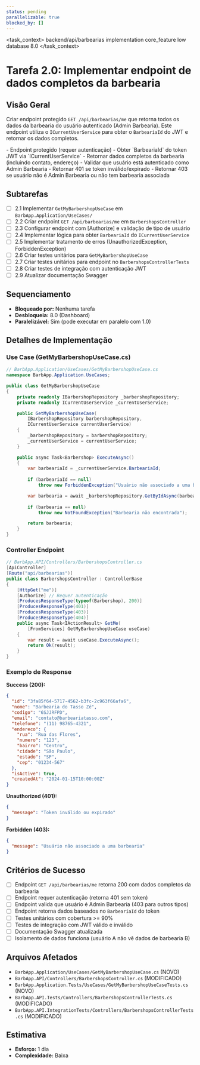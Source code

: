 ```yaml
---
status: pending
parallelizable: true
blocked_by: []
---
```


<task_context>
<domain>backend/api/barbearias</domain>
<type>implementation</type>
<scope>core_feature</scope>
<complexity>low</complexity>
<dependencies>database</dependencies>
<unblocks>8.0</unblocks>
</task_context>

# Tarefa 2.0: Implementar endpoint de dados completos da barbearia

## Visão Geral

Criar endpoint protegido `GET /api/barbearias/me` que retorna todos os dados da barbearia do usuário autenticado (Admin Barbearia). Este endpoint utiliza o `ICurrentUserService` para obter o `BarbeariaId` do JWT e retornar os dados completos.

<requirements>
- Endpoint protegido (requer autenticação)
- Obter `BarbeariaId` do token JWT via `ICurrentUserService`
- Retornar dados completos da barbearia (incluindo contato, endereço)
- Validar que usuário está autenticado como Admin Barbearia
- Retornar 401 se token inválido/expirado
- Retornar 403 se usuário não é Admin Barbearia ou não tem barbearia associada
</requirements>

## Subtarefas

- [ ] 2.1 Implementar `GetMyBarbershopUseCase` em `BarbApp.Application/UseCases/`
- [ ] 2.2 Criar endpoint `GET /api/barbearias/me` em `BarbershopsController`
- [ ] 2.3 Configurar endpoint com [Authorize] e validação de tipo de usuário
- [ ] 2.4 Implementar lógica para obter `BarbeariaId` do `ICurrentUserService`
- [ ] 2.5 Implementar tratamento de erros (UnauthorizedException, ForbiddenException)
- [ ] 2.6 Criar testes unitários para `GetMyBarbershopUseCase`
- [ ] 2.7 Criar testes unitários para endpoint no `BarbershopsControllerTests`
- [ ] 2.8 Criar testes de integração com autenticação JWT
- [ ] 2.9 Atualizar documentação Swagger

## Sequenciamento

- **Bloqueado por:** Nenhuma tarefa
- **Desbloqueia:** 8.0 (Dashboard)
- **Paralelizável:** Sim (pode executar em paralelo com 1.0)

## Detalhes de Implementação

### Use Case (GetMyBarbershopUseCase.cs)

```csharp
// BarbApp.Application/UseCases/GetMyBarbershopUseCase.cs
namespace BarbApp.Application.UseCases;

public class GetMyBarbershopUseCase
{
    private readonly IBarbershopRepository _barbershopRepository;
    private readonly ICurrentUserService _currentUserService;

    public GetMyBarbershopUseCase(
        IBarbershopRepository barbershopRepository,
        ICurrentUserService currentUserService)
    {
        _barbershopRepository = barbershopRepository;
        _currentUserService = currentUserService;
    }

    public async Task<Barbershop> ExecuteAsync()
    {
        var barbeariaId = _currentUserService.BarbeariaId;
        
        if (barbeariaId == null)
            throw new ForbiddenException("Usuário não associado a uma barbearia");

        var barbearia = await _barbershopRepository.GetByIdAsync(barbeariaId.Value);
        
        if (barbearia == null)
            throw new NotFoundException("Barbearia não encontrada");

        return barbearia;
    }
}
```

### Controller Endpoint

```csharp
// BarbApp.API/Controllers/BarbershopsController.cs
[ApiController]
[Route("api/barbearias")]
public class BarbershopsController : ControllerBase
{
    [HttpGet("me")]
    [Authorize] // Requer autenticação
    [ProducesResponseType(typeof(Barbershop), 200)]
    [ProducesResponseType(401)]
    [ProducesResponseType(403)]
    [ProducesResponseType(404)]
    public async Task<IActionResult> GetMe(
        [FromServices] GetMyBarbershopUseCase useCase)
    {
        var result = await useCase.ExecuteAsync();
        return Ok(result);
    }
}
```

### Exemplo de Response

**Success (200):**
```json
{
  "id": "3fa85f64-5717-4562-b3fc-2c963f66afa6",
  "nome": "Barbearia do Tasso Zé",
  "codigo": "6SJJRFPD",
  "email": "contato@barbeariatasso.com",
  "telefone": "(11) 98765-4321",
  "endereco": {
    "rua": "Rua das Flores",
    "numero": "123",
    "bairro": "Centro",
    "cidade": "São Paulo",
    "estado": "SP",
    "cep": "01234-567"
  },
  "isActive": true,
  "createdAt": "2024-01-15T10:00:00Z"
}
```

**Unauthorized (401):**
```json
{
  "message": "Token inválido ou expirado"
}
```

**Forbidden (403):**
```json
{
  "message": "Usuário não associado a uma barbearia"
}
```

## Critérios de Sucesso

- [ ] Endpoint `GET /api/barbearias/me` retorna 200 com dados completos da barbearia
- [ ] Endpoint requer autenticação (retorna 401 sem token)
- [ ] Endpoint valida que usuário é Admin Barbearia (403 para outros tipos)
- [ ] Endpoint retorna dados baseados no `BarbeariaId` do token
- [ ] Testes unitários com cobertura >= 90%
- [ ] Testes de integração com JWT válido e inválido
- [ ] Documentação Swagger atualizada
- [ ] Isolamento de dados funciona (usuário A não vê dados de barbearia B)

## Arquivos Afetados

- `BarbApp.Application/UseCases/GetMyBarbershopUseCase.cs` (NOVO)
- `BarbApp.API/Controllers/BarbershopsController.cs` (MODIFICADO)
- `BarbApp.Application.Tests/UseCases/GetMyBarbershopUseCaseTests.cs` (NOVO)
- `BarbApp.API.Tests/Controllers/BarbershopsControllerTests.cs` (MODIFICADO)
- `BarbApp.API.IntegrationTests/Controllers/BarbershopsControllerTests.cs` (MODIFICADO)

## Estimativa

- **Esforço:** 1 dia
- **Complexidade:** Baixa
